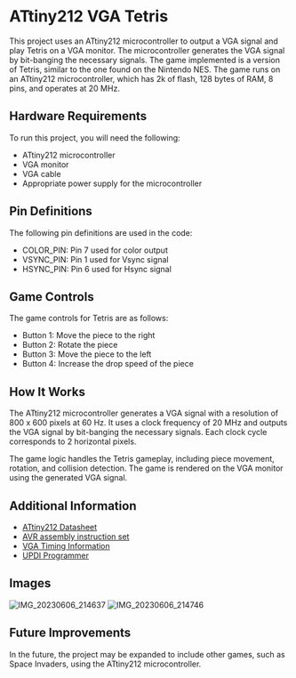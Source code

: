 # ATtiny212 VGA Tetris

This project uses an ATtiny212 microcontroller to output a VGA signal and play Tetris on a VGA monitor. The microcontroller generates the VGA signal by bit-banging the necessary signals. The game implemented is a version of Tetris, similar to the one found on the Nintendo NES. The game runs on an ATtiny212 microcontroller, which has 2k of flash, 128 bytes of RAM, 8 pins, and operates at 20 MHz.

## Hardware Requirements

To run this project, you will need the following:

- ATtiny212 microcontroller
- VGA monitor
- VGA cable
- Appropriate power supply for the microcontroller

## Pin Definitions

The following pin definitions are used in the code:

- COLOR_PIN: Pin 7 used for color output
- VSYNC_PIN: Pin 1 used for Vsync signal
- HSYNC_PIN: Pin 6 used for Hsync signal

## Game Controls

The game controls for Tetris are as follows:

- Button 1: Move the piece to the right
- Button 2: Rotate the piece
- Button 3: Move the piece to the left
- Button 4: Increase the drop speed of the piece

## How It Works

The ATtiny212 microcontroller generates a VGA signal with a resolution of 800 x 600 pixels at 60 Hz. It uses a clock frequency of 20 MHz and outputs the VGA signal by bit-banging the necessary signals. Each clock cycle corresponds to 2 horizontal pixels.

The game logic handles the Tetris gameplay, including piece movement, rotation, and collision detection. The game is rendered on the VGA monitor using the generated VGA signal.

## Additional Information

- [ATtiny212 Datasheet](http://ww1.microchip.com/downloads/en/DeviceDoc/ATtiny202-402-AVR-MCU-with-Core-Independent-Peripherals_and-picoPower-40001969A.pdf)
- [AVR assembly instruction set](https://ww1.microchip.com/downloads/en/DeviceDoc/AVR-InstructionSet-Manual-DS40002198.pdf)
- [VGA Timing Information](http://tinyvga.com/vga-timing/800x600@60Hz)
- [UPDI Programmer](https://github.com/ElTangas/jtag2updi)

## Images
![IMG_20230606_214637](https://github.com/sam-was-here/ATtiny212-VGA-Tetris/assets/102840190/99ce1e24-f863-4edf-a12d-522c3afe5c8f)
![IMG_20230606_214746](https://github.com/sam-was-here/ATtiny212-VGA-Tetris/assets/102840190/97aad25b-e29c-4dd3-8988-5a7ff15db940)


## Future Improvements

In the future, the project may be expanded to include other games, such as Space Invaders, using the ATtiny212 microcontroller.

